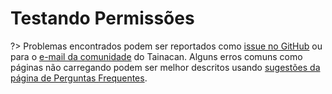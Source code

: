 # Testando Permissões

?> Problemas encontrados podem ser reportados como [issue no GitHub](https://github.com/tainacan/tainacan/issues ':ignore') ou para o [e-mail da comunidade](tainacan@lists.riseup.net ':ignore') do Tainacan. Alguns erros comuns como páginas não carregando podem ser melhor descritos usando [sugestões da página de Perguntas Frequentes](/pt-br/faq#acho-que-encontrei-um-erro-como-devo-proceder).